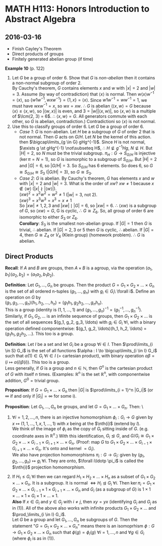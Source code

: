 # MATH H113: Honors Introduction to Abstract Algebra
## 2016-03-16
- Finish Cayley's Theorem
- Direct products of groups
- Finitely generated abelian group (if time)

**Example 10** (p. 122)

1. Let $G$ be a group of order 6. Show that $G$ is *non-abelian* then it contains a non-normal subgroup of order 2. \
By Cauchy's theorem, $G$ contains elements $x$ and $w$ with $|x| = 2$ and $|w| = 3$. Assume (by way of contradiction) that $\langle x \rangle$ is normal. Then $w \langle x \rangle w^{-1} = \langle x \rangle$, so $\{w1w^{-1}, wxw^{-1}\} = \{1, x\} = \langle x \rangle$. Since $w1w^{-1} = ww^{-1} = 1$, we must have $wxw^{-1} = x$, so $wx = xw$. $\therefore$ $G$ is abelian ($\langle x, w \rangle = G$ because $\langle x \rangle \le \langle x, w \rangle$, so $|\langle w, x \rangle|$ is even, and $3 = |w||\langle x, w \rangle|$, so $\langle x, w \rangle$ is a multiple of $\lcm(2, 3) = 6$. $\therefore$ $\langle x, w \rangle = G$. All generators commute with each other, so $G$ is abelian, contradiction.) Contradictioni so $\langle x \rangle$ is not normal.
2. Use this to classify groups of order 6. Let $G$ be a group of order 6.
    - *Case 1*: $G$ is non-abelian. Let $H$ be a subgroup of $G$ of order 2 that is not normal. Then $G$ acts on $G/H$. Let $N$ be the kernel of this action. then $\bigcap\limits_{g \in G} gHg^{-1}$. Since $H$ is not normal, $\exists g \st gHg^{-1} \not\subseteq H$, $\therefore$ $H \not \subseteq g^{-1}Hg$, $N \not\subseteq H$. But $|H| = 2$, so $N$ must be the trivial subgroup. $\pi_H : G \to S_{G/H}$ is injective ($\ker{\pi} = N = 1$), so $G$ is isomorphic to a subgroup of $S_{G/H}$. But $|H| = 2$ and $|G| = 6$, so $|G/H| = 3$. So $S_{G/H}$ has 6 elements. So does 6, so $G \cong S_{G/H} \cong S_3$ ($|G/H| = 3$), so $G \cong S_3$.
    - *Case 2*: $G$ is abelian. By Cauchy's theorem, $G$ has elements $x$ and $w$ with $|x| = 2$ and $|w| = 3$. What is the order of $xw$? $xw \neq 1$ because $x \not\in \langle w \rangle$ ($|x| \nmid |\langle w \rangle|$). \
    $(xw)^2 = x^2w^2 = w^2 \neq 1$ ($|w| = 3$, not 2). \
    $(xw)^3 = x^3w^3 = x^3 = x \neq 1$ \
    So $|xw| \neq 1, 2, 3$ and $|xw| \mid |G| = 6$, so $|xw| = 6$. $\therefore$ $\langle xw \rangle$ is a subgroup of $G$, so $\langle xw \rangle = G$, G is cyclic, $\therefore$ $G \cong Z_6$. So, all group of order 6 are isomorphic to either $S_3$ or $Z_6$. \
**Corollary**: $S_3$ is the smallest non-abelian group. If $|G| = 1$ then $G$ is trivial, $\therefore$ abelian. If $|G| = 2, 3$ or $5$ then $G$ is cyclic, $\therefore$ abelian. If $|G| = 4$, then $G \cong Z_4$ or $V_4$ (Klein group) (homework problem). $\therefore$ $G$ is abelian.

## Direct Products
**Recall**: If $A$ and $B$ are groups, then $A \times B$ is a agroup, via the operation $(a_1, b_1)(a_2, b_2) = (a_1a_2, b_1b_2)$.

**Definition**: Let $G_1, \ldots, G_n$ be groups. Then the product $G = G_1 \times G_2 \times \ldots \times G_n$ is the set of all ordered n-tuples $(g_1, \ldots, g_n)$ with $g_i \in G_i$\ \forall i$. Define an operation on $G$ by \
$(g_1, g_2, \ldots, g_n)(h_1, h_2, \ldots, h_n) = (g_1h_1, g_2h_2, \ldots, g_nh_n).$ \
This is a group (identity is $(1, 1, \ldots, 1)$ and $(g_1, \ldots, g_n)^{-1} = (g_1^{-1}, \ldots, g_n^{-1})$. \
Similarly, if $G_1, G_2, \ldots$ is an infinite sequence of groups, then $G_1 \times G_2 \times \ldots$ is the set of all sequences $(g_1, g_2, g_3, \ldots) with $g_i \in G_i\ \forall i$, with a binary operation defined componentwise: $(g_1, g_2, \ldots)(h_1, h_2, \ldots) = $(g_1h_1, g_2h_2, \ldots)$. This too is a group.

**Definition**: Let $I$ be a set and let $G_i$ be a group $\forall i \in I$. Then $\prod\limits_{i \in S} G_i$ is the set of all functions $\alpha : I \to \bigcup\limits_{i \in I} G_i$ such that $\alpha(1) \in G_i\ \forall i \in I$ (= cartesian product), with binary operation $\alpha\beta = (i \mapsto \alpha(i)\beta(i))$. This too is a group. \
Less generally, if $G$ is a group and $n \in \mathbb{N}$, then $G^n$ is the cartesian product of $G$ with itself $n$ times. (Examples: $\mathbb{R}^n$ is the set $\mathbb{R}^n$, with componentwise addition, $G^0 = \text{trivial group}$.

**Proposition**: If $G = G_1 \times \ldots \times G_n$ then $|G|$ is $\prod\limits_{i = 1}^n |G_i|$ (or $\infty$ if and only if $|G_i| = \infty$ for some i).

**Proposition**: Let $G_1, \ldots, G_n$ be groups, and let $G = G_1 \times \ldots \times G_n$. Then: \
1. $\forall i = 1, 2, \ldots, n$, there is an injective homomorphism $\phi_i : G_i \to G$ given by $x \mapsto (1, 1, \ldots, 1, x, 1, \ldots, 1)$ with $x$ being at the $\nth{i}$ (extend by $I$). \
We think of the image of $\phi_i$ as the copy of $G_I$ sitting inside of $G$. (e.g. coordinate axes in $\mathbb{R}^n$.) With this identification, $G_i \trianglelefteq G$, and $G/G_i \cong G_1 \times G_2 \times \ldots \times G_{i - 1} \times G_{i + 1} \times \ldots \times G_n$. (Proof: map $G$ to $G_1 \times G_2 \times \ldots \times G_{i - 1} \times G_{i + 1} \times \ldots \times G_n$. It's onto and kernel $= G_i$). \
We also have projection homomorphisms $\pi_i : G \to G_i$: given by $(g_1, g_2, \ldots, g_n) \mapsto g_i$ $\forall i$. They are onto, $\forall i\ldotp \pi_i$ is called the $\nth{i}$ projection homomorphism.

3. If $H_1 \le G_i\ \forall i$ then we can regard $H_1 \times H_2 \times \ldots \times H_n$ as a subset of $G_1 \times G_2 \times \ldots \times G_n$. It is a subgroup. It is normal $\iff H_i \trianglelefteq G_i\ \forall i$. Then $\ker{\pi_i} = G_1 \times G_2 \times \ldots \times G_{i - 1} \times 1 \times G_{i + 1} \times \ldots \times G_n$ and $G_i$ (as a subgroup of $G$) is $1 \times 1 \times \ldots \times 1 \times G_i \times 1 \times \ldots \times 1$.\
**Also** If $x \in G_i$ and $y \in G_j$ with $i \neq j$, then $xy = yx$ (identifying $G_i$ and $G_j$ as in (1)). All of the above also works with infinite products $G_1 \times G_2 \times \ldots$ and $\prod_\limits_{i \in I} G_i$. \
Let $G$ be a group and let $G_1, \ldots, G_n$ be subgroups of $G$. Then the statement "$G = G_1 \times G_2 \times \ldots \times G_n$" means there is an isomoprhism $\phi : G \to G_1 \times G_2 \times \ldots \times G_n$ such that $\phi(g) = \phi_i(g)\ \forall i = 1, \ldots, n$ and $\forall g \in G_i$ (where $\phi_i$ is as in (1)).
